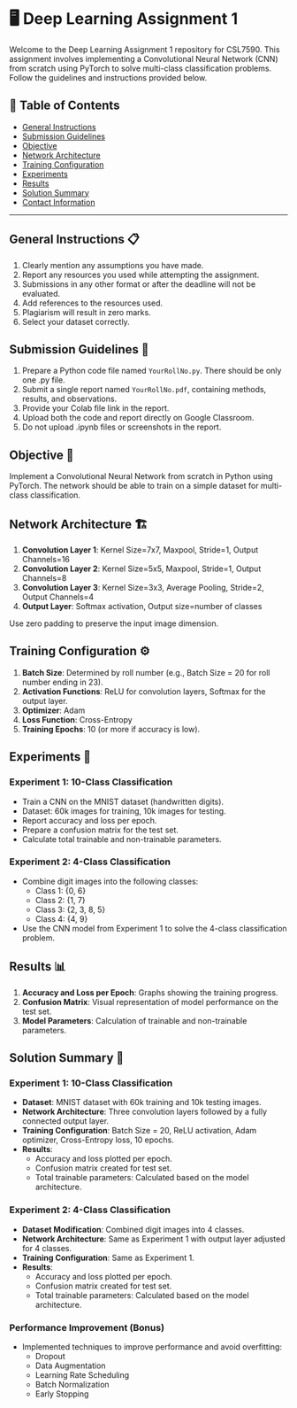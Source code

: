 # 🖥️ Deep Learning Assignment 1

Welcome to the Deep Learning Assignment 1 repository for CSL7590. This assignment involves implementing a Convolutional Neural Network (CNN) from scratch using PyTorch to solve multi-class classification problems. Follow the guidelines and instructions provided below.

## 📄 Table of Contents
- [General Instructions](#general-instructions)
- [Submission Guidelines](#submission-guidelines)
- [Objective](#objective)
- [Network Architecture](#network-architecture)
- [Training Configuration](#training-configuration)
- [Experiments](#experiments)
- [Results](#results)
- [Solution Summary](#solution-summary)
- [Contact Information](#contact-information)

---

## General Instructions 📋
1. Clearly mention any assumptions you have made.
2. Report any resources you used while attempting the assignment.
3. Submissions in any other format or after the deadline will not be evaluated.
4. Add references to the resources used.
5. Plagiarism will result in zero marks.
6. Select your dataset correctly.

## Submission Guidelines 📑
1. Prepare a Python code file named `YourRollNo.py`. There should be only one .py file.
2. Submit a single report named `YourRollNo.pdf`, containing methods, results, and observations.
3. Provide your Colab file link in the report.
4. Upload both the code and report directly on Google Classroom.
5. Do not upload .ipynb files or screenshots in the report.

## Objective 🎯
Implement a Convolutional Neural Network from scratch in Python using PyTorch. The network should be able to train on a simple dataset for multi-class classification.

## Network Architecture 🏗️
1. **Convolution Layer 1**: Kernel Size=7x7, Maxpool, Stride=1, Output Channels=16
2. **Convolution Layer 2**: Kernel Size=5x5, Maxpool, Stride=1, Output Channels=8
3. **Convolution Layer 3**: Kernel Size=3x3, Average Pooling, Stride=2, Output Channels=4
4. **Output Layer**: Softmax activation, Output size=number of classes

Use zero padding to preserve the input image dimension.

## Training Configuration ⚙️
1. **Batch Size**: Determined by roll number (e.g., Batch Size = 20 for roll number ending in 23).
2. **Activation Functions**: ReLU for convolution layers, Softmax for the output layer.
3. **Optimizer**: Adam
4. **Loss Function**: Cross-Entropy
5. **Training Epochs**: 10 (or more if accuracy is low).

## Experiments 🧪
### Experiment 1: 10-Class Classification
- Train a CNN on the MNIST dataset (handwritten digits).
- Dataset: 60k images for training, 10k images for testing.
- Report accuracy and loss per epoch.
- Prepare a confusion matrix for the test set.
- Calculate total trainable and non-trainable parameters.

### Experiment 2: 4-Class Classification
- Combine digit images into the following classes:
  - Class 1: {0, 6}
  - Class 2: {1, 7}
  - Class 3: {2, 3, 8, 5}
  - Class 4: {4, 9}
- Use the CNN model from Experiment 1 to solve the 4-class classification problem.

## Results 📊
1. **Accuracy and Loss per Epoch**: Graphs showing the training progress.
2. **Confusion Matrix**: Visual representation of model performance on the test set.
3. **Model Parameters**: Calculation of trainable and non-trainable parameters.

## Solution Summary 📝

### Experiment 1: 10-Class Classification
- **Dataset**: MNIST dataset with 60k training and 10k testing images.
- **Network Architecture**: Three convolution layers followed by a fully connected output layer.
- **Training Configuration**: Batch Size = 20, ReLU activation, Adam optimizer, Cross-Entropy loss, 10 epochs.
- **Results**:
  - Accuracy and loss plotted per epoch.
  - Confusion matrix created for test set.
  - Total trainable parameters: Calculated based on the model architecture.

### Experiment 2: 4-Class Classification
- **Dataset Modification**: Combined digit images into 4 classes.
- **Network Architecture**: Same as Experiment 1 with output layer adjusted for 4 classes.
- **Training Configuration**: Same as Experiment 1.
- **Results**:
  - Accuracy and loss plotted per epoch.
  - Confusion matrix created for test set.
  - Total trainable parameters: Calculated based on the model architecture.

### Performance Improvement (Bonus)
- Implemented techniques to improve performance and avoid overfitting:
  - Dropout
  - Data Augmentation
  - Learning Rate Scheduling
  - Batch Normalization
  - Early Stopping

